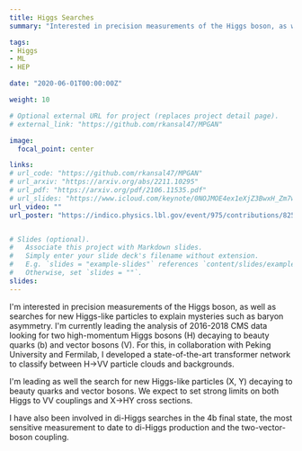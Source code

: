 ```yaml
---
title: Higgs Searches
summary: "Interested in precision measurements of the Higgs boson, as well as searches for new Higgs-like particles to explain mysteries such as baryon asymmetry. "

tags:
- Higgs
- ML
- HEP

date: "2020-06-01T00:00:00Z"

weight: 10

# Optional external URL for project (replaces project detail page).
# external_link: "https://github.com/rkansal47/MPGAN"

image:
  focal_point: center

links:
# url_code: "https://github.com/rkansal47/MPGAN"
# url_arxiv: "https://arxiv.org/abs/2211.10295"
# url_pdf: "https://arxiv.org/pdf/2106.11535.pdf"
# url_slides: "https://www.icloud.com/keynote/0NOJMOE4ex1eXjZ3BwxH_Zm7w#MITP_MLPP_Workshop_23/06/21"
url_video: ""
url_poster: "https://indico.physics.lbl.gov/event/975/contributions/8257/attachments/4129/5560/BOOST_poster.pdf"


# Slides (optional).
#   Associate this project with Markdown slides.
#   Simply enter your slide deck's filename without extension.
#   E.g. `slides = "example-slides"` references `content/slides/example-slides.md`.
#   Otherwise, set `slides = ""`.
slides:
---
```


I'm interested in precision measurements of the Higgs boson, as well as searches for new Higgs-like particles to explain mysteries such as baryon asymmetry.
I'm currently leading the analysis of 2016-2018 CMS data looking for two high-momentum Higgs bosons (H) decaying to beauty quarks (b) and vector bosons (V).
For this, in collaboration with Peking University and Fermilab, I developed a state-of-the-art transformer network to classify between H→VV particle clouds and backgrounds.

I'm leading as well the search for new Higgs-like particles (X, Y) decaying to beauty quarks and vector bosons.
We expect to set strong limits on both Higgs to VV couplings and X→HY cross sections.

I have also been involved in di-Higgs searches in the 4b final state, the most sensitive measurement to date to di-Higgs production and the two-vector-boson coupling.